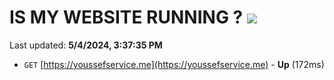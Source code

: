 # IS MY WEBSITE RUNNING ? [![](https://img.shields.io/static/v1?label=Sponsor&message=%E2%9D%A4&logo=GitHub&color=%23fe8e86)](https://github.com/sponsors/<username>)

Last updated: **5/4/2024, 3:37:35 PM**

- `GET` [https://youssefservice.me](https://youssefservice.me) - **Up** (172ms)
